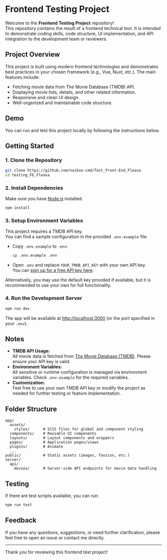 # Frontend Testing Project

Welcome to the **Frontend Testing Project** repository!  
This repository contains the result of a frontend technical test. It is intended to demonstrate coding skills, code structure, UI implementation, and API integration to the development team or reviewers.

## Project Overview

This project is built using modern frontend technologies and demonstrates best practices in your chosen framework (e.g., Vue, Nuxt, etc.). The main features include:

- Fetching movie data from The Movie Database (TMDB) API.
- Displaying movie lists, details, and other related information.
- Responsive and clean UI design.
- Well-organized and maintainable code structure.

## Demo

You can run and test this project locally by following the instructions below.

## Getting Started

### 1. Clone the Repository

```bash
git clone https://github.com/naikoo-cmd/Test_Front-End_Fleava
cd testing_FE_Fleava
```

### 2. Install Dependencies

Make sure you have [Node.js](https://nodejs.org/) installed.

```bash
npm install
```

### 3. Setup Environment Variables

This project requires a TMDB API key.  
You can find a sample configuration in the provided `.env.example` file.

- Copy `.env.example` to `.env`:

    ```bash
    cp .env.example .env
    ```

- Open `.env` and replace `YOUR_TMDB_API_KEY` with your own API key.  
  You can [sign up for a free API key here](https://www.themoviedb.org/settings/api).

Alternatively, you may use the default key provided if available, but it is recommended to use your own for full functionality.

### 4. Run the Development Server

```bash
npm run dev
```

The app will be available at [http://localhost:3000](http://localhost:3000) (or the port specified in your `.env`).

## Notes

- **TMDB API Usage:**  
  All movie data is fetched from [The Movie Database (TMDB)](https://www.themoviedb.org/). Please ensure your API key is valid.
- **Environment Variables:**  
  All sensitive or runtime configuration is managed via environment variables. Check `.env.example` for the required variables.
- **Customization:**  
  Feel free to use your own TMDB API key or modify the project as needed for further testing or feature implementation.

## Folder Structure

```
app/
  assets/
    styles/      # SCSS files for global and component styling
  components/    # Reusable UI components
  layouts/       # Layout components and wrappers
  pages/         # Application pages/views
  plugins/       # Animate
  ...
public/          # Static assets (images, favicon, etc.)
server/
  api/
    movies/      # Server-side API endpoints for movie data handling
```

## Testing

If there are test scripts available, you can run:

```bash
npm run test
```

## Feedback

If you have any questions, suggestions, or need further clarification, please feel free to open an issue or contact me directly.

---

Thank you for reviewing this frontend test project!